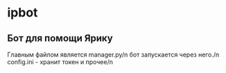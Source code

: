 # ipbot
Бот для помощи Ярику
--------------
Главным файлом является manager.py/n
бот запускается через него./n
config.ini - хранит токен и прочее/n
